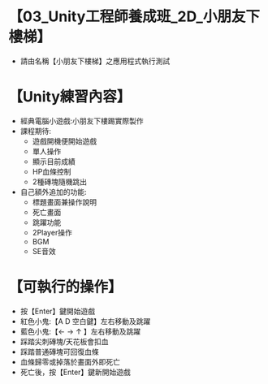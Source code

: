 # 【03_Unity工程師養成班_2D_小朋友下樓梯】  
* 請由名稱【小朋友下樓梯】之應用程式執行測試

# 【Unity練習內容】  
* 經典電腦小遊戲:小朋友下樓踢實際製作
* 課程期待:
  * 遊戲開機便開始遊戲
  * 單人操作
  * 顯示目前成績
  * HP血條控制
  * 2種磚塊隨機跳出
* 自己額外追加的功能:
  * 標題畫面兼操作說明
  * 死亡畫面
  * 跳躍功能
  * 2Player操作
  * BGM
  * SE音效

# 【可執行的操作】  
* 按【Enter】鍵開始遊戲
* 紅色小鬼:【A D 空白鍵】左右移動及跳躍
* 藍色小鬼:【← →   ↑   】左右移動及跳躍
* 踩踏尖刺磚塊/天花板會扣血
* 踩踏普通磚塊可回復血條
* 血條歸零或掉落於畫面外即死亡
* 死亡後，按【Enter】鍵新開始遊戲
